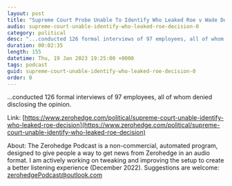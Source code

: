 ```yaml
---
layout: post
title: "Supreme Court Probe Unable To Identify Who Leaked Roe v Wade Decision"
audio: supreme-court-unable-identify-who-leaked-roe-decision-0
category: political
desc: "...conducted 126 formal interviews of 97 employees, all of whom denied disclosing the opinion."
duration: 00:02:35
length: 155
datetime: Thu, 19 Jan 2023 19:25:00 +0000
tags: podcast
guid: supreme-court-unable-identify-who-leaked-roe-decision-0
order: 0
---
```

...conducted 126 formal interviews of 97 employees, all of whom denied disclosing the opinion.

Link: [https://www.zerohedge.com/political/supreme-court-unable-identify-who-leaked-roe-decision](https://www.zerohedge.com/political/supreme-court-unable-identify-who-leaked-roe-decision)

About: The Zerohedge Podcast is a non-commercial, automated program, designed to give people a way to get news from Zerohedge in an audio format.  I am actively working on tweaking and improving the setup to create a better listening experience (December 2022).  Suggestions are welcome: [zerohedgePodcast@outlook.com](mailto:zerohedgePodcast@outlook.com)